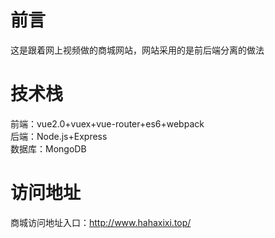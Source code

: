 # 前言
这是跟着网上视频做的商城网站，网站采用的是前后端分离的做法

# 技术栈  
前端：vue2.0+vuex+vue-router+es6+webpack  
后端：Node.js+Express  
数据库：MongoDB    

# 访问地址
商城访问地址入口：http://www.hahaxixi.top/

